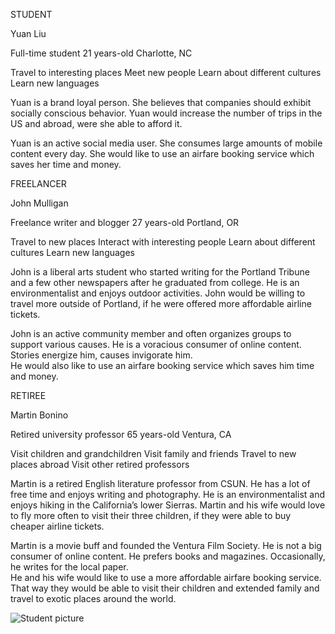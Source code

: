 
STUDENT

Yuan Liu

Full-time student
21 years-old
Charlotte, NC

Travel to interesting places
Meet new people
Learn about different cultures
Learn new languages

Yuan is a brand loyal person. She believes that companies should exhibit socially conscious behavior. 
Yuan would increase the number of trips in the US and abroad, were she able to afford it. 

Yuan is an active social media user. She consumes large amounts of mobile content every day. 
She would like to use an airfare booking service which saves her time and money. 



FREELANCER

John Mulligan

Freelance writer and blogger
27 years-old
Portland, OR

Travel to new places
Interact with interesting people
Learn about different cultures
Learn new languages

John is a liberal arts student who started writing for the Portland Tribune and a few other newspapers after he graduated from college. He is an environmentalist and enjoys outdoor activities. 
John would be willing to travel more outside of Portland, if he were offered more affordable airline tickets. 

John is an active community member and often organizes groups to support various causes. 
He is a voracious consumer of online content. Stories energize him, causes invigorate him.  
He would also like to use an airfare booking service which saves him time and money. 



RETIREE

Martin Bonino

Retired university professor
65 years-old
Ventura, CA

Visit children and grandchildren
Visit family and friends
Travel to new places abroad
Visit other retired professors

Martin is a retired English literature professor from CSUN. He has a lot of free time and enjoys writing and photography. 
He is an environmentalist and enjoys hiking in the California’s lower Sierras. 
Martin and his wife would love to fly more often to visit their three children, if they were able to buy cheaper airline tickets. 

Martin is a movie buff and founded the Ventura Film Society. He is not a big consumer of online content. 
He prefers books and magazines. Occasionally, he writes for the local paper.   
He and his wife would like to use a more affordable airfare booking service. 
That way they would be able to visit their children and extended family and travel to exotic places around the world.



![Student picture](student_59139463.jpg)


